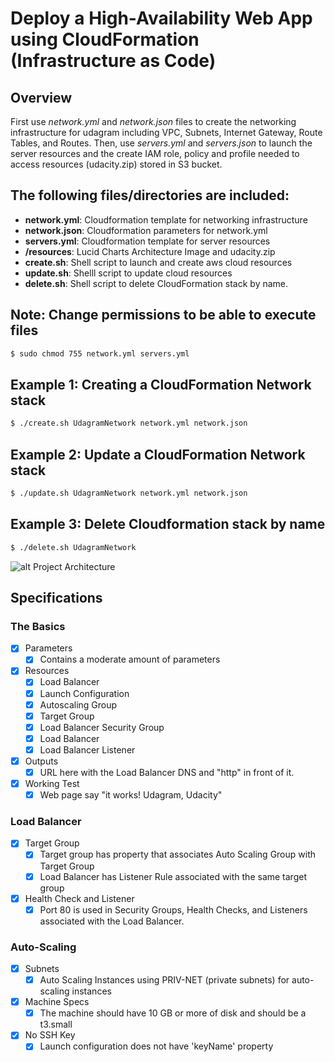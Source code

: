 # Deploy a High-Availability Web App using CloudFormation (Infrastructure as Code)

## Overview 
First use *network.yml* and *network.json* files to create the networking infrastructure for udagram including VPC, Subnets, Internet Gateway, Route Tables, and Routes. Then, use *servers.yml* and *servers.json* to launch the server resources and the create IAM role, policy and profile needed to access resources (udacity.zip) stored in S3 bucket. 

## The following files/directories are included: 
- **network.yml**: Cloudformation template for networking infrastructure 
- **network.json**: Cloudformation parameters for network.yml 
- **servers.yml**: Cloudformation template for server resources 
- **/resources**: Lucid Charts Architecture Image and udacity.zip 
- **create.sh**: Shell script to launch and create aws cloud resources 
- **update.sh**: Shelll script to update cloud resources
- **delete.sh**: Shell script to delete CloudFormation stack by name. 

## Note: Change permissions to be able to execute files 
```sh
$ sudo chmod 755 network.yml servers.yml
```

## Example 1: Creating a CloudFormation Network stack  
```sh
$ ./create.sh UdagramNetwork network.yml network.json 
```

## Example 2: Update a CloudFormation Network stack  
```sh
$ ./update.sh UdagramNetwork network.yml network.json 
```

## Example 3: Delete Cloudformation stack by name
```sh
$ ./delete.sh UdagramNetwork 
```

![alt Project Architecture](https://github.com/sergiopichardo/deploy-highly-available-app-using-cloudformation/blob/master/resources/iac-project-2-ha-web-app.png)

## Specifications 
### The Basics 
- [x] Parameters 
    - [x] Contains a moderate amount of parameters 
- [x] Resources 
    - [x] Load Balancer 
    - [x] Launch Configuration 
    - [x] Autoscaling Group 
    - [x] Target Group 
    - [x] Load Balancer Security Group 
    - [x] Load Balancer 
    - [x] Load Balancer Listener 
- [x] Outputs 
    - [x] URL here with the Load Balancer DNS and "http" in front of it. 
- [x] Working Test 
    - [x] Web page say "it works! Udagram, Udacity"

### Load Balancer 
- [x] Target Group
    - [x] Target group has property that associates Auto Scaling Group with Target Group
    - [x] Load Balancer has Listener Rule associated with the same target group 
- [x] Health Check and Listener 
    - [x] Port 80 is used in Security Groups, Health Checks, and Listeners associated with the Load Balancer. 

### Auto-Scaling 
- [x] Subnets 
    - [x] Auto Scaling Instances using PRIV-NET (private subnets) for auto-scaling instances 
- [x] Machine Specs 
    - [x] The machine should have 10 GB or more of disk and should be a t3.small 
- [x] No SSH Key 
    - [x] Launch configuration does not have 'keyName' property